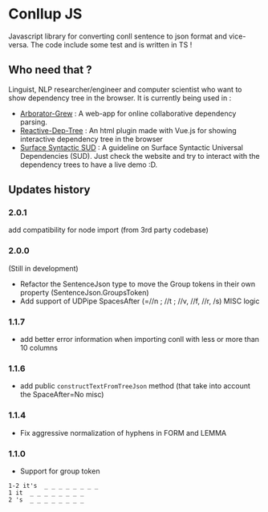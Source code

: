 # Conllup JS
Javascript library for converting conll sentence to json format and vice-versa. The code include some test and is written in TS !

## Who need that ?
Linguist, NLP researcher/engineer and computer scientist who want to show dependency tree in the browser. 
It is currently being used in :
- [Arborator-Grew](https://arboratorgrew.elizia.net/#/) : A web-app for online collaborative dependency parsing.
- [Reactive-Dep-Tree](https://github.com/kirianguiller/reactive-dep-tree) : An html plugin made with Vue.js for showing interactive dependency tree in the browser
- [Surface Syntactic SUD](https://surfacesyntacticud.github.io) : A guideline on Surface Syntactic Universal Dependencies (SUD). Just check the website and try to interact with the dependency trees to have a live demo :D.

## Updates history
### 2.0.1 
add compatibility for node import (from 3rd party codebase)
### 2.0.0
(Still in development)
- Refactor the SentenceJson type to move the Group tokens in their own property (SentenceJson.GroupsToken)
- Add support of UDPipe SpacesAfter (=//n ; //t ; //v, //f, //r, /s) MISC logic

### 1.1.7
- add better error information when importing conll with less or more than 10 columns

### 1.1.6
- add public `constructTextFromTreeJson` method (that take into account the SpaceAfter=No misc)
### 1.1.4
- Fix aggressive normalization of hyphens in FORM and LEMMA


### 1.1.0
- Support for group token
```tsv
1-2 it's  _ _ _ _ _ _ _ _
1 it  _ _ _ _ _ _ _ _
2 's  _ _ _ _ _ _ _ _
```